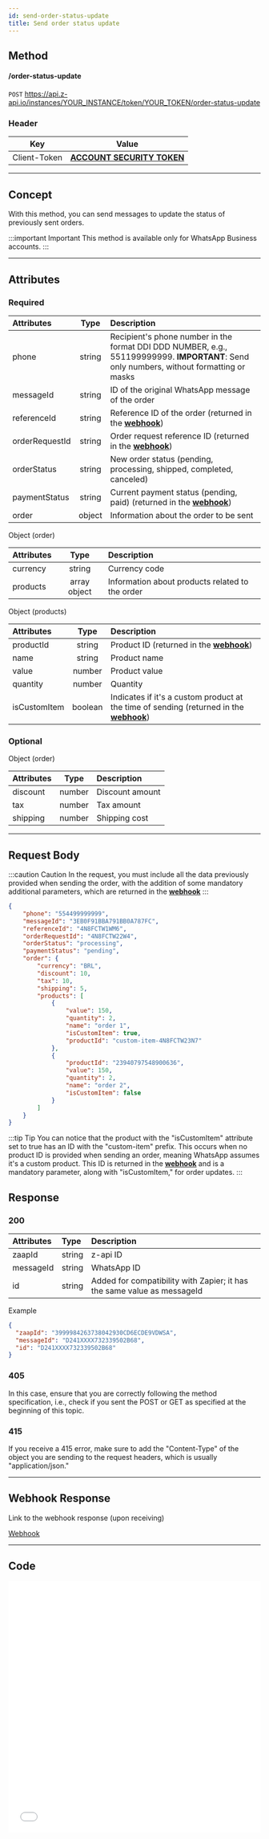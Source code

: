 ```yaml
---
id: send-order-status-update
title: Send order status update
---
```


## Method

#### /order-status-update

`POST` https://api.z-api.io/instances/YOUR_INSTANCE/token/YOUR_TOKEN/order-status-update

### Header

|      Key       |            Value            |
| :------------: |     :-----------------:     |
|  Client-Token  | **[ACCOUNT SECURITY TOKEN](../security/client-token)** |
---

## Concept

With this method, you can send messages to update the status of previously sent orders.

:::important Important
This method is available only for WhatsApp Business accounts.
:::

---

## Attributes

### Required

| Attributes       | Type   | Description |
| :-------------- | :----: | :-------- |
| phone           | string | Recipient's phone number in the format DDI DDD NUMBER, e.g., 551199999999. **IMPORTANT**: Send only numbers, without formatting or masks |
| messageId       | string | ID of the original WhatsApp message of the order |
| referenceId     | string | Reference ID of the order (returned in the **[webhook](../webhooks/on-message-received#update-order-return-example)**) |
| orderRequestId  | string | Order request reference ID (returned in the **[webhook](../webhooks/on-message-received#update-order-return-example)**) |
| orderStatus     | string | New order status (pending, processing, shipped, completed, canceled) |
| paymentStatus   | string | Current payment status (pending, paid) (returned in the **[webhook](../webhooks/on-message-received#update-order-return-example)**) |
| order           | object | Information about the order to be sent |

Object (order)

| Attributes | Type         | Description       |
| :------   | :----------: | :-------------  |
| currency  | string       | Currency code |
| products  | array object | Information about products related to the order |

Object (products)

| Attributes     | Type         | Description                 |
| :------------ | :----------: | :------------------------  |
| productId     | string       | Product ID (returned in the **[webhook](../webhooks/on-message-received#send-order-return-example)**) |
| name          | string       | Product name           |
| value         | number       | Product value          |
| quantity      | number       | Quantity                |
| isCustomItem  | boolean      | Indicates if it's a custom product at the time of sending (returned in the **[webhook](../webhooks/on-message-received#send-order-return-example)**) |

### Optional

Object (order)

| Attributes | Type         | Description         |
| :------   | :----------: | :---------------  |
| discount  | number       | Discount amount |
| tax       | number       | Tax amount  |
| shipping  | number       | Shipping cost    |

---

## Request Body

:::caution Caution
In the request, you must include all the data previously provided when sending the order, with the addition of some mandatory additional parameters, which are returned in the **[webhook](../webhooks/on-message-received#send-order-return-example)**
:::

```json
{
    "phone": "554499999999",
    "messageId": "3EB0F91BBA791BB0A787FC",
    "referenceId": "4N8FCTW1WM6",
    "orderRequestId": "4N8FCTW22W4",
    "orderStatus": "processing",
    "paymentStatus": "pending",
    "order": {
        "currency": "BRL",
        "discount": 10,
        "tax": 10,
        "shipping": 5,
        "products": [
            {
                "value": 150,
                "quantity": 2,
                "name": "order 1",
                "isCustomItem": true,
                "productId": "custom-item-4N8FCTW23N7"
            },
            {
                "productId": "23940797548900636",
                "value": 150,
                "quantity": 2,
                "name": "order 2",
                "isCustomItem": false
            }
        ]
    }
}
```

:::tip Tip
You can notice that the product with the "isCustomItem" attribute set to true has an ID with the "custom-item" prefix. This occurs when no product ID is provided when sending an order, meaning WhatsApp assumes it's a custom product. This ID is returned in the **[webhook](../webhooks/on-message-received#send-order-return-example)** and is a mandatory parameter, along with "isCustomItem," for order updates.
:::

## Response

### 200

| Attributes | Type   | Description      |
| :-------- | :----- | :------------- |
| zaapId    | string | z-api ID    |
| messageId | string | WhatsApp ID |
| id        | string | Added for compatibility with Zapier; it has the same value as messageId |

Example

```json
{
  "zaapId": "3999984263738042930CD6ECDE9VDWSA",
  "messageId": "D241XXXX732339502B68",
  "id": "D241XXXX732339502B68"
}
```

### 405

In this case, ensure that you are correctly following the method specification, i.e., check if you sent the POST or GET as specified at the beginning of this topic.

### 415

If you receive a 415 error, make sure to add the "Content-Type" of the object you are sending to the request headers, which is usually "application/json."

---

## Webhook Response

Link to the webhook response (upon receiving)

[Webhook](../webhooks/on-message-received#update-order-return-example)

---

## Code

<iframe src="//api.apiembed.com/?source=https://raw.githubusercontent.com/Z-API/z-api-docs/main/json-examples/send-order-status-update.json&targets=all" frameborder="0" scrolling="no" width="100%" height="500px" seamless></iframe>
